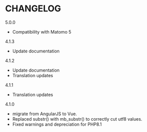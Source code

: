 # CHANGELOG

5.0.0
- Compatibility with Matomo 5

4.1.3
- Update documentation

4.1.2
- Update documentation
- Translation updates

4.1.1
- Translation updates

4.1.0 
- migrate from AngularJS to Vue.
- Replaced substr() with mb_substr() to correctly cut utf8 values.
- Fixed warnings and depreciation for PHP8.1
